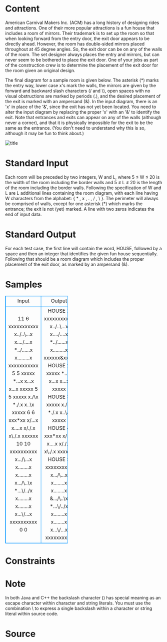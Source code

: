 
# Content

American Carnival Makers Inc. (ACM) has a long history of designing rides and attractions. One of their more popular attractions is a fun house that includes a room of mirrors. Their trademark is to set up the room so that when looking forward from the entry door, the exit door appears to be directly ahead. However, the room has double-sided mirrors placed throughout at 45 degree angles. So, the exit door can be on any of the walls of the room. The set designer always places the entry and mirrors, but can never seem to be bothered to place the exit door. One of your jobs as part of the construction crew is to determine the placement of the exit door for the room given an original design.

The final diagram for a sample room is given below. The asterisk (*) marks the entry way, lower case x's mark the walls, the mirrors are given by the forward and backward slash characters (/ and \\), open spaces with no visual obstructions are marked by periods (.), and the desired placement of the exit is marked with an ampersand (&). In the input diagram, there is an 'x' in place of the '&', since the exit has not yet been located. You need to alter the input diagram by replacing the proper 'x' with an '&' to identify the exit. Note that entrances and exits can appear on any of the walls (although never a corner), and that it is physically impossible for the exit to be the same as the entrance. (You don't need to understand why this is so, although it may be fun to think about.)

![title](/source/lutece/fun-house/img/aHR0cHM6Ly9hY20udWVzdGMuZWR1LmNuL21lZGlhL2ltYWdlL3Byb2JsZW0vMTA3Ny8yMDE1MDQxODIzMjEzMDM5NjE2LmpwZw==.jpg)

# Standard Input

Each room will be preceded by two integers, W and L, where 5 ≤ W ≤ 20 is the width of the room including the border walls and 5 ≤ L ≤ 20 is the length of the room including the border walls. Following the specification of W and L are L additional lines containing the room diagram, with each line having W characters from the alphabet: { * , x , . , / , \ }. The perimeter will always be comprised of walls, except for one asterisk (*) which marks the entrance; the exit is not (yet) marked. A line with two zeros indicates the end of input data.

# Standard Output

For each test case, the first line will contain the word, HOUSE, followed by a space and then an integer that identifies the given fun house sequentially. Following that should be a room diagram which includes the proper placement of the exit door, as marked by an ampersand (&).

# Samples

<style>
        table,table tr th, table tr td { border:1px solid #0094ff; }
        table { width: 200px; min-height: 25px; line-height: 25px; text-align: center; border-collapse: collapse;}   
    </style>
<table>
	<tr>
		<td>Input</td>
		<td>Output</td>
	</tr>
<tr><td>11 6
xxxxxxxxxxx
x../..\...x
x..../....x
*../......x
x.........x
xxxxxxxxxxx
5 5
xxxxx
*...x
x...x
x...x
xxxxx
5 5
xxxxx
x./\x
*./.x
x..\x
xxxxx
6 6
xxx*xx
x/...x
x....x
x/./.x
x\./.x
xxxxxx
10 10
xxxxxxxxxx
x.../\...x
x........x
x........x
x.../\..\x
*...\/../x
x........x
x........x
x...\/...x
xxxxxxxxxx
0 0</td><td>HOUSE 1
xxxxxxxxxxx
x../..\...x
x..../....x
*../......x
x.........x
xxxxxx&xxxx
HOUSE 2
xxxxx
*...&
x...x
x...x
xxxxx
HOUSE 3
xxxxx
x./\x
*./.x
x..\&
xxxxx
HOUSE 4
xxx*xx
x/...x
x....x
x/./.&
x\./.x
xxxxxx
HOUSE 5
xxxxxxxxxx
x.../\...x
x........x
x........x
&.../\..\x
*...\/../x
x........x
x........x
x...\/...x
xxxxxxxxxx</td></tr></table>


# Constraints



# Note

In both Java and C++ the backslash character (\) has special meaning as an escape character within character and string literals. You must use the combination \\ to express a single backslash within a character or string literal within source code.

# Source


